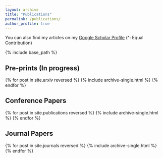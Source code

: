 ```yaml
---
layout: archive
title: "Publications"
permalink: /publications/
author_profile: true
---
```


You can also find my articles on my [Google Scholar Profile](https://scholar.google.com/citations?user=cB1mFBsAAAAJ)
(^: Equal Contribution)

{% include base_path %}

## Pre-prints (In progress)
{% for post in site.arxiv reversed %}
  {% include archive-single.html %}
{% endfor %}

## Conference Papers
{% for post in site.publications reversed %}
  {% include archive-single.html %}
{% endfor %}

## Journal Papers
{% for post in site.journals reversed %}
  {% include archive-single.html %}
{% endfor %}

